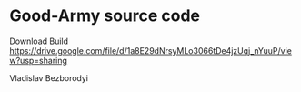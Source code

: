 # Good-Army source code

Download Build
https://drive.google.com/file/d/1a8E29dNrsyMLo3066tDe4jzUqj_nYuuP/view?usp=sharing

Vladislav Bezborodyi
